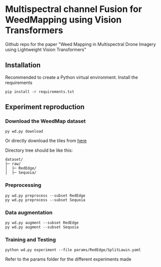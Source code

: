 # Multispectral channel Fusion for WeedMapping using Vision Transformers

Github repo for the paper "Weed Mapping in Multispectral Drone Imagery using Lightweight Vision Transformers"

## Installation
Recommended to create a Python virtual environment. Install the requirements

    pip install -r requirements.txt

## Experiment reproduction

### Download the WeedMap dataset
    py wd.py download

Or directly download the tiles from [here](https://projects.asl.ethz.ch/datasets/doku.php?id=weedmap:remotesensing2018weedmap)

Directory tree should be like this:


    dataset/
    ├─ raw/
    │  ├─ RedEdge/
    │  ├─ Sequoia/


### Preprocessing

    py wd.py preprocess --subset RedEdge
    py wd.py preprocess --subset Sequoia

### Data augmentation

    py wd.py augment --subset RedEdge
    py wd.py augment --subset Sequoia

### Training and Testing

    python wd.py experiment --file params/RedEdge/SplitLawin.yaml

Refer to the params folder for the different experiments made
